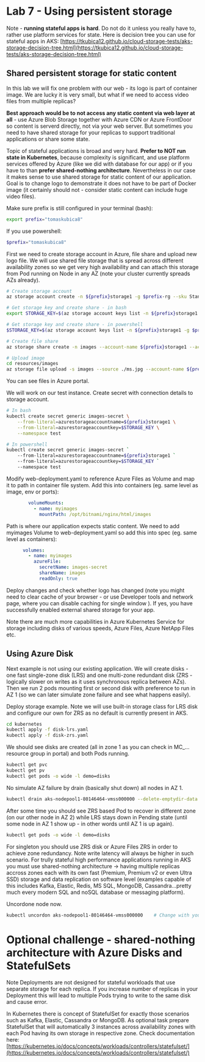 # Lab 7 - Using persistent storage

Note - **running stateful apps is hard**. Do not do it unless you really have to, rather use platform services for state. Here is decision tree you can use for stateful apps in AKS: [https://tkubica12.github.io/cloud-storage-tests/aks-storage-decision-tree.html](https://tkubica12.github.io/cloud-storage-tests/aks-storage-decision-tree.html)

## Shared persistent storage for static content
In this lab we will fix one problem with our web - its logo is part of container image. We are lucky it is very small, but what if we need to access video files from multiple replicas?

**Best approach would be to not access any static content via web layer at all** - use Azure Blob Storage together with Azure CDN or Azure FrontDoor so content is serverd directly, not via your web server. But sometimes you need to have shared storage for your replicas to support traditional applications or share some state.

Topic of stateful applications is broad and very hard. **Prefer to NOT run state in Kubernetes**, because complexity is significant, and use platform services offered by Azure (like we did with database for our app) or if you have to than **prefer shared-nothing architecture**. Nevertheless in our case it makes sense to use shared storage for static content of our application. Goal is to change logo to demonstrate it does not have to be part of Docker image (it certainly should not - consider static content can include huge video files).

Make sure prefix is still configured in your terminal (bash):

```bash
export prefix="tomaskubica8"
```

If you use powershell:

```powershell
$prefix="tomaskubica8"
```

First we need to create storage account in Azure, file share and upload new logo file. We will use shared file storage that is spread across different availability zones so we get very high availability and can attach this storage from Pod running on Node in any AZ (note your cluster currently spreads AZs already).

```bash
# Create storage account
az storage account create -n ${prefix}storage1 -g $prefix-rg --sku Standard_ZRS

# Get storage key and create share - in bash 
export STORAGE_KEY=$(az storage account keys list -n ${prefix}storage1 -g $prefix-rg --query [0].value -o tsv)

# Get storage key and create share - in powershell
$STORAGE_KEY=$(az storage account keys list -n ${prefix}storage1 -g $prefix-rg --query [0].value -o tsv)

# Create file share
az storage share create -n images --account-name ${prefix}storage1 --account-key $STORAGE_KEY

# Upload image
cd resources/images
az storage file upload -s images --source ./ms.jpg --account-name ${prefix}storage1 --account-key $STORAGE_KEY
```

You can see files in Azure portal.

We will work on our test instance. Create secret with connection details to storage account.

```bash
# In bash
kubectl create secret generic images-secret \
    --from-literal=azurestorageaccountname=${prefix}storage1 \
    --from-literal=azurestorageaccountkey=$STORAGE_KEY \
    --namespace test

# In powershell
kubectl create secret generic images-secret `
    --from-literal=azurestorageaccountname=${prefix}storage1 `
    --from-literal=azurestorageaccountkey=$STORAGE_KEY `
    --namespace test
```

Modify web-deployment.yaml to reference Azure Files as Volume and map it to path in container file system. Add this into containers (eg. same level as image, env or ports):

```yaml
        volumeMounts:
          - name: myimages
            mountPath: /opt/bitnami/nginx/html/images
```

Path is where our application expects static content. We need to add myimages Volume to web-deployment.yaml so add this into spec (eg. same level as containers):

```yaml
      volumes:
        - name: myimages
          azureFile:
            secretName: images-secret
            shareName: images
            readOnly: true
```

Deploy changes and check whether logo has changed (note you might need to clear cache of your browser - or use Developer tools and network page, where you can disable caching for single window ). If yes, you have successfully enabled external shared storage for your app.

Note there are much more capabilities in Azure Kubernetes Service for storage including disks of various speeds, Azure Files, Azure NetApp Files etc.

## Using Azure Disk
Next example is not using our existing application. We will create disks - one fast single-zone disk (LRS) and one multi-zone redundant disk (ZRS - logically slower on writes as it uses synchronous replica between AZs). Then we run 2 pods mounting first or second disk with preference to run in AZ 1 (so we can later simulate zone failure and see what happens easily).

Deploy storage example. Note we will use built-in storage class for LRS disk and configure our own for ZRS as no default is currently present in AKS.

```bash
cd kubernetes
kubectl apply -f disk-lrs.yaml
kubectl apply -f disk-zrs.yaml
```

We should see disks are created (all in zone 1 as you can check in MC_... resource group in portal) and both Pods running.

```bash
kubectl get pvc
kubectl get pv
kubectl get pods -o wide -l demo=disks
```

No simulate AZ failure by drain (basically shut down) all nodes in AZ 1.

```bash
kubectl drain aks-nodepool1-80146464-vmss000000 --delete-emptydir-data --ignore-daemonsets    # Change with your node name
```

After some time you should see ZRS based Pod to recover in different zone (on our other node in AZ 2) while LRS stays down in Pending state (until some node in AZ 1 show up - in other words until AZ 1 is up again).

```bash
kubectl get pods -o wide -l demo=disks
```

For singleton you should use ZRS disk or Azure Files ZRS in order to achieve zone redundancy. Note write latency will always be higher in such scenario. For trully stateful high performance applications running in AKS you must use shared-nothing architecture -> having multiple replicas accross zones each with its own fast (Premium, Premium v2 or even Ultra SSD) storage and data replication on software level (examples capable of this includes Kafka, Elastic, Redis, MS SQL, MongoDB, Cassandra...pretty much every modern SQL and noSQL database or messaging platform).

Uncordone node now.

```bash
kubectl uncordon aks-nodepool1-80146464-vmss000000    # Change with your node name
```

# Optional challenge - shared-nothing architecture with Azure Disks and StatefulSets
Note Deployments are not designed for stateful workloads that use separate storage for each replica. If you increase number of replicas in your Deployment this will lead to multiple Pods trying to write to the same disk and cause error.

In Kubernetes there is concept of StatefulSet for exactly those scenarios such as Kafka, Elastic, Cassandra or MongoDB. As optional task prepare StatefulSet that will automatically 3 instances across availability zones with each Pod having its own storage in respective zone. Check documentation here: [https://kubernetes.io/docs/concepts/workloads/controllers/statefulset/](https://kubernetes.io/docs/concepts/workloads/controllers/statefulset/)